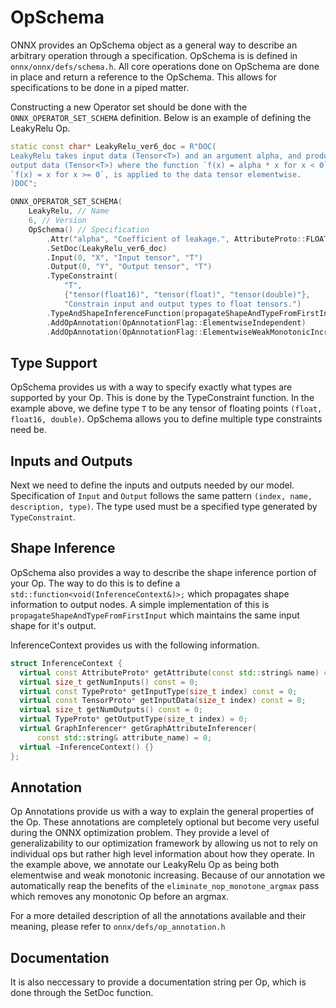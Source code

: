 # OpSchema
ONNX provides an OpSchema object as a general way to describe an arbitrary operation through a specification. OpSchema is is defined in `onnx/onnx/defs/schema.h`. All core operations done on OpSchema are done in place and return a reference to the OpSchema. This allows for specifications to be done in a piped matter.

Constructing a new Operator set should be done with the `ONNX_OPERATOR_SET_SCHEMA` definition. Below is an example of defining the LeakyRelu Op.

```c++
static const char* LeakyRelu_ver6_doc = R"DOC(
LeakyRelu takes input data (Tensor<T>) and an argument alpha, and produces one
output data (Tensor<T>) where the function `f(x) = alpha * x for x < 0`,
`f(x) = x for x >= 0`, is applied to the data tensor elementwise.
)DOC";

ONNX_OPERATOR_SET_SCHEMA(
    LeakyRelu, // Name
    6, // Version
    OpSchema() // Specification
        .Attr("alpha", "Coefficient of leakage.", AttributeProto::FLOAT, 0.01f)
        .SetDoc(LeakyRelu_ver6_doc)
        .Input(0, "X", "Input tensor", "T")
        .Output(0, "Y", "Output tensor", "T")
        .TypeConstraint(
            "T",
            {"tensor(float16)", "tensor(float)", "tensor(double)"},
            "Constrain input and output types to float tensors.")
        .TypeAndShapeInferenceFunction(propagateShapeAndTypeFromFirstInput)
        .AddOpAnnotation(OpAnnotationFlag::ElementwiseIndependent)
        .AddOpAnnotation(OpAnnotationFlag::ElementwiseWeakMonotonicIncreasing));
```

## Type Support
OpSchema provides us with a way to specify exactly what types are supported by your Op. This is done by the TypeConstraint function. In the example above, we define type `T` to be any tensor of floating points `(float, float16, double)`. OpSchema allows you to define multiple type constraints need be.
## Inputs and Outputs
Next we need to define the inputs and outputs needed by our model. Specification of `Input` and `Output` follows the same pattern `(index, name, description, type)`. The type used must be a specified type generated by `TypeConstraint`.
## Shape Inference
OpSchema also provides a way to describe the shape inference portion of your Op. The way to do this is to define a `std::function<void(InferenceContext&)>;` which propagates shape information to output nodes. A simple implementation of this is `propagateShapeAndTypeFromFirstInput` which maintains the same input shape for it's output.

InferenceContext provides us with the following information.
```c++
struct InferenceContext {
  virtual const AttributeProto* getAttribute(const std::string& name) const = 0;
  virtual size_t getNumInputs() const = 0;
  virtual const TypeProto* getInputType(size_t index) const = 0;
  virtual const TensorProto* getInputData(size_t index) const = 0;
  virtual size_t getNumOutputs() const = 0;
  virtual TypeProto* getOutputType(size_t index) = 0;
  virtual GraphInferencer* getGraphAttributeInferencer(
      const std::string& attribute_name) = 0;
  virtual ~InferenceContext() {}
};
```
## Annotation
Op Annotations provide us with a way to explain the general properties of the Op. These annotations are completely optional but become very useful during the ONNX optimization problem. They provide a level of generalizability to our optimization framework by allowing us not to rely on individual ops but rather high level information about how they operate. In the example above, we annotate our LeakyRelu Op as being both elementwise and weak monotonic increasing. Because of our annotation we automatically reap the benefits of the `eliminate_nop_monotone_argmax` pass which removes any monotonic Op before an argmax.

For a more detailed description of all the annotations available and their meaning, please refer to `onnx/defs/op_annotation.h`
## Documentation
It is also neccessary to provide a documentation string per Op, which is done through the SetDoc function.